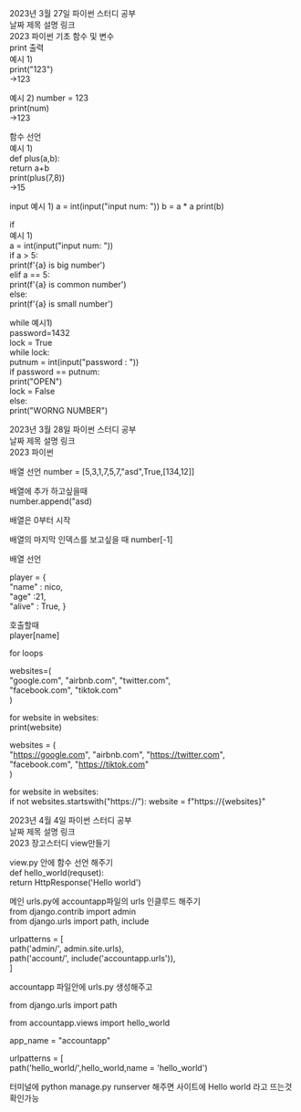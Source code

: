 2023년 3월 27일 파이썬 스터디 공부  
날짜	제목	설명	링크  
2023	파이썬 기초	함수 및 변수  	
print 출력  
예시 1)  
print("123")  
->123  
  
예시 2) number = 123  
print(num)  
->123  
  
함수 선언  
예시 1)  
def plus(a,b):  
return a+b  
print(plus(7,8))  
->15  
  
input 
예시 1) 
a = int(input("input num: ")) 
b = a * a 
print(b)  
    
if    
예시 1)   
a = int(input("input num: "))   
if a > 5:   
print(f'{a} is big number')   
elif a == 5:    
print(f'{a} is common number')    
else:   
print(f'{a} is small number')   
    
while 예시1)        
password=1432       
lock = True   
while lock:   
putnum = int(input("password : "))    
if password == putnum:    
print("OPEN")   
lock = False    
else:   
print("WORNG NUMBER")   
  
2023년 3월 28일 파이썬 스터디 공부  
날짜	제목	설명	링크  
2023	파이썬  

배열 선언 
number = [5,3,1,7,5,7,"asd",True,[134,12]]  
  
배열에 추가 하고싶을때  
number.append("asd) 
  
배열은 0부터 시작  

배열의 마지막 인덱스를 보고싶을 때 
number[-1]  
  
배열 선언 
  
player = {  
  "name" : nico,  
  "age" :21,  
  "alive" : True, 
} 

호출할때  
player[name]  
 	  
for loops 
    
websites=(  
"google.com", 
"airbnb.com", 
"twitter.com",  
"facebook.com", 
"tiktok.com"  
) 
  
for website in websites:  
print(website)  
  
  
  
websites = (  
"https://google.com", 
"airbnb.com", 
"https://twitter.com",  
"facebook.com", 
"https://tiktok.com"  
) 
  
for website in websites:  
if not websites.startswith("https://"): 
website = f"https://{websites}" 
  
2023년 4월 4일 파이썬 스터디 공부  
날짜	제목	설명	링크  
2023 장고스터디 view만들기

view.py 안에 함수 선언 해주기  
def hello_world(requset):  
    return HttpResponse('Hello world')    
  
메인 urls.py에 accountapp파일의 urls 인클루드 해주기  
from django.contrib import admin  
from django.urls import path, include  
  
urlpatterns = [  
    path('admin/', admin.site.urls),  
    path('account/', include('accountapp.urls')),  
]    
  
accountapp 파일안에 urls.py 생성해주고  
   
from django.urls import path  
  
from accountapp.views import hello_world  
  
app_name = "accountapp"  
    
urlpatterns = [    
   path('hello_world/',hello_world,name = 'hello_world')  
    
터미널에 
python manage.py runserver 해주면 사이트에 Hello world 라고 뜨는것 확인가능  
  

    
    
  
